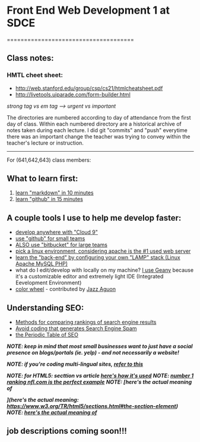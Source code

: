 # Front End Web Development 1 at SDCE
=====================================

## Class notes:
### HMTL cheet sheet:
* http://web.stanford.edu/group/csp/cs21/htmlcheatsheet.pdf
* http://livetools.uiparade.com/form-builder.html

_strong tag vs em tag --> urgent vs important_

The directories are numbered according to day of attendance from the first day of class. Within each numbered directory are a historical archive of notes taken during each lecture. I did git "commits" and "push" everytime there was an important change the teacher was trying to convey within the teacher's lecture or instruction.

------------------------------------
For (641,642,643) class members:

## What to learn first:
1. [learn "markdown" in 10 minutes](http://markdowntutorial.com/)
2. [learn "github" in 15 minutes](https://try.github.io/levels/1/challenges/1)

## A couple tools I use to help me develop faster:
* [develop anywhere with "Cloud 9"](https://c9.io/login)
* [use "github" for small teams](https://github.com/jun3rd)
* [ALSO use "bitbucket" for large teams](https://bitbucket.org/Jun3rd/)
* [pick a linux environment, considering apache is the #1 used web server](http://distrowatch.com/)
* [learn the "back-end" by configuring your own "LAMP" stack (Linux Apache MySQL PHP) ](https://www.digitalocean.com/community/tutorials/how-to-install-linux-apache-mysql-php-lamp-stack-on-ubuntu)
* what do I edit/develop with locally on my machine? [I use Geany](http://www.geany.org/) because it's a customizable editor and extremely light IDE (Integrated Eevelopment Environment)
* [color wheel](https://color.adobe.com/create/color-wheel/) - contributed by [Jazz Aguon](https://github.com/jazzums)

## Understanding SEO:
* [Methods for comparing rankings of search engine results](http://cs.wellesley.edu/~cs315/Papers/BarIlan-MathodsComparingRankings.pdf)
* [Avoid coding that generates Search Engine Spam](http://searchengineland.com/guide/seo/violations-search-engine-spam-penalties)
* [the Periodic Table of SEO](http://searchengineland.com/seotable)

**_NOTE: keep in mind that most small businesses want to just have a social presence on blogs/portals (ie. yelp) - and not necessarily a website!_**

**_NOTE: if you're coding multi-lingual sites, [refer to this](http://www.grayboxpdx.com/blog/post/multi-language-websites)_**

**_NOTE: for HTML5: secttion vs article [here's how it's used](http://www.w3schools.com/html/html5_semantic_elements.asp)_**
**_NOTE: [number 1 ranking nfl.com is the perfect example](http://www.w3schools.com/html/html5_semantic_elements.asp)_**
**_NOTE: [here's the actual meaning of <section>](here's the actual meaning: https://www.w3.org/TR/html5/sections.html#the-section-element)_**
**_NOTE: [here's the actual meaning of <article>](https://www.w3.org/TR/html5/sections.html#the-article-element)_**

## job descriptions coming soon!!!

